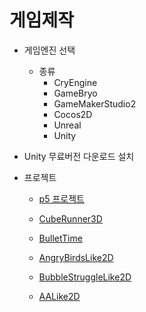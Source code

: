 # 게임제작



- 게임엔진 선택
    - 종류
        - CryEngine
        - GameBryo
        - GameMakerStudio2
        - Cocos2D
        - Unreal
        - Unity

- Unity 무료버전 다운로드 설치

- 프로젝트

    - [p5 프로젝트](/Documents/p5.md)

    - [CubeRunner3D](../CubeRunner3D/index.html)

    - [BulletTime](../BulletTime/index.html)
    - [AngryBirdsLike2D](../AngryBirdsLike2D/index.html)
    - [BubbleStruggleLike2D](../BubbleStruggleLike2D/index.html)
    - [AALike2D](../AALike2D/index.html)
